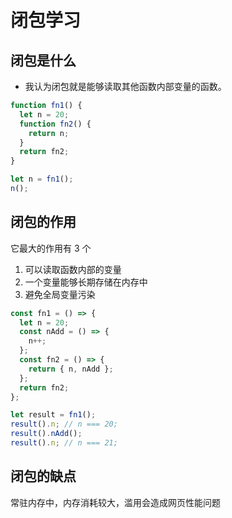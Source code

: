 # 闭包学习

## 闭包是什么

- 我认为闭包就是能够读取其他函数内部变量的函数。

```javascript
function fn1() {
  let n = 20;
  function fn2() {
    return n;
  }
  return fn2;
}

let n = fn1();
n();
```

## 闭包的作用

它最大的作用有 3 个

1. 可以读取函数内部的变量
2. 一个变量能够长期存储在内存中
3. 避免全局变量污染

```javascript
const fn1 = () => {
  let n = 20;
  const nAdd = () => {
    n++;
  };
  const fn2 = () => {
    return { n, nAdd };
  };
  return fn2;
};

let result = fn1();
result().n; // n === 20;
result().nAdd();
result().n; // n === 21;
```

## 闭包的缺点

常驻内存中，内存消耗较大，滥用会造成网页性能问题
